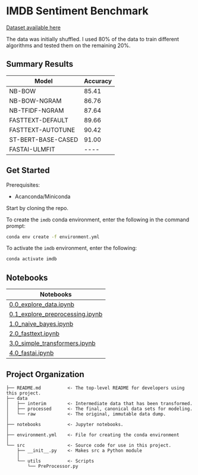 IMDB Sentiment Benchmark
==============================

[Dataset available here](https://www.kaggle.com/lakshmi25npathi/imdb-dataset-of-50k-movie-reviews) 

The data was initially shuffled. 
I used 80% of the data to train different algorithms and tested them on the remaining 20%.  


Summary Results
------------
| Model 	| Accuracy 	|
|-	|-	|
| NB-BOW 	| 85.41 	|
| NB-BOW-NGRAM 	| 86.76 	|
| NB-TFIDF-NGRAM 	| 87.64 	|
| FASTTEXT-DEFAULT 	| 89.66 	|
| FASTTEXT-AUTOTUNE 	| 90.42 	|
| ST-BERT-BASE-CASED   	| 91.00 	|
| FASTAI-ULMFIT     	| ---- 	|

Get Started
------------

Prerequisites:  
- Acanconda/Miniconda  

Start by cloning the repo.  

To create the `imdb` conda environment, enter the following in the command prompt:  
```bash
conda env create -f environment.yml
```  

To activate the `imdb` environment, enter the following:  
```bash
conda activate imdb
```  

Notebooks
-----------
| Notebooks                               |
| ----------------------------------------|
| [0.0_explore_data.ipynb](https://github.com/JustinCharbonneau/IMDB-Sentiment-Benchmark/blob/master/notebooks/0.0_explore_data.ipynb)           |
| [0.1_explore_preprocessing.ipynb](https://github.com/JustinCharbonneau/IMDB-Sentiment-Benchmark/blob/master/notebooks/0.1_explore_preprocessing.ipynb)  |
| [1.0_naive_bayes.ipynb](https://github.com/JustinCharbonneau/IMDB-Sentiment-Benchmark/blob/master/notebooks/1.0_naive_bayes.ipynb)  |
| [2.0_fasttext.ipynb](https://github.com/JustinCharbonneau/IMDB-Sentiment-Benchmark/blob/master/notebooks/2.0_fasttext.ipynb)  |
| [3.0_simple_transformers.ipynb](https://github.com/JustinCharbonneau/IMDB-Sentiment-Benchmark/blob/master/notebooks/3.0_simple_transformers.ipynb)  |
| [4.0_fastai.ipynb](https://github.com/JustinCharbonneau/IMDB-Sentiment-Benchmark/blob/master/notebooks/4.0_fastai.ipynb)  |


Project Organization
------------


    ├── README.md          <- The top-level README for developers using this project.
    ├── data
    │   ├── interim        <- Intermediate data that has been transformed.
    │   ├── processed      <- The final, canonical data sets for modeling.
    │   └── raw            <- The original, immutable data dump.
    │
    ├── notebooks          <- Jupyter notebooks. 
    │
    ├── environment.yml    <- File for creating the conda environment
    │
    └── src                <- Source code for use in this project.
        ├── __init__.py    <- Makes src a Python module
        │
        └── utils          <- Scripts
            └── PreProcessor.py


